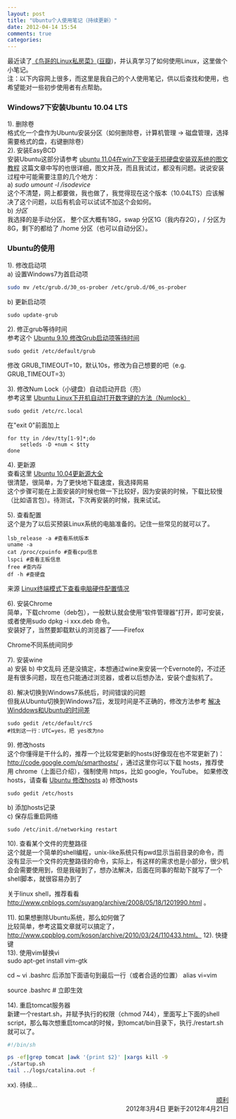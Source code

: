 ```yaml
---
layout: post
title: "Ubuntu个人使用笔记（持续更新）"
date: 2012-04-14 15:54
comments: true
categories: 
---
```


最近读了[《鸟哥的Linux私房菜》](http://vbird.dic.ksu.edu.tw/)([豆瓣](http://book.douban.com/subject/2208530/))，并认真学习了如何使用Linux，这里做个小笔记。		
注：以下内容网上很多，而这里是我自己的个人使用笔记，供以后查找和使用，也希望能对一些初步使用者有点帮助。

### Windows7下安装Ubuntu 10.04 LTS 
1).	删除卷		
格式化一个盘作为Ubuntu安装分区（如何删除卷，计算机管理 -> 磁盘管理，选择需要格式的盘，右键删除卷）		
2).	安装EasyBCD			
安装Ubuntu这部分请参考 [ubuntu 11.04在win7下安装无损硬盘安装双系统的图文教程](http://zxdker.com/post/ubuntu-11-04-win7-yingpan-anzhuang-shuangxitong-tuwen-jiaocheng.htm)
这篇文章中写的也很详细，图文并茂，而且我试过，都没有问题。说说安装过程中可能需要注意的几个地方：		
a)	*sudo umount -l /isodevice*			
这个不清楚，网上都要做，我也做了，我觉得现在这个版本（10.04LTS）应该解决了这个问题，以后有机会可以试试不加这个会如何。		
b)	*分区*			
我选择的是手动分区， 整个区大概有18G，swap 分区1G（我内存2G），/ 分区为 8G，剩下的都给了 /home 分区（也可以自动分区）。		

### Ubuntu的使用
1).	修改启动项		
a)	设置Windows7为首启动项	
``` bash
sudo mv /etc/grub.d/30_os-prober /etc/grub.d/06_os-prober
```
b)	更新启动项
```
sudo update-grub
```
2).	修正grub等待时间		
参考这个 [Ubuntu 9.10 修改Grub启动项等待时间](http://lookluk.blogbus.com/logs/56313760.html)
```
sudo gedit /etc/default/grub
```
修改 GRUB_TIMEOUT=10，默认10s，修改为自己想要的吧（e.g. GRUB_TIMEOUT=3）		
			
3).	修改Num Lock（小键盘）自动启动开启（亮）	
参考这里 [Ubuntu Linux下开机自动打开数字键的方法（Numlock）](http://www.yucoat.com/linux/ubuntu_enable_numlock_in_boot.html)
```
sudo gedit /etc/rc.local
```
在"exit 0"前面加上
```
for tty in /dev/tty[1-9]*;do
    setleds -D +num < $tty
done
```
4).	更新源		
查看这里 [Ubuntu 10.04更新源大全](http://forum.ubuntu.org.cn/viewtopic.php?t=268843) 		
很清楚，很简单，为了更快地下载速度，我选择网易		
这个步骤可能在上面安装的时候也做一下比较好，因为安装的时候，下载比较慢（比如语言包）。待测试，下次再安装的时候，我来试试。
		
5).	查看配置				
这个是为了以后买预装Linux系统的电脑准备的。记住一些常见的就可以了。
```
lsb_release -a #查看系统版本
uname -a 
cat /proc/cpuinfo #查看cpu信息
lspci #查看主板信息
free #查内存
df -h #查硬盘
```
来源 [Linux终端模式下查看电脑硬件配置情况](http://www.pcdog.com/edu/linux/19/03/y320447.html)
		
6).	安装Chrome		
简单，下载chrome（deb包），一般默认就会使用“软件管理器”打开，即可安装，或者使用sudo dpkg -i xxx.deb 命令。		
安装好了，当然要卸载默认的浏览器了——Firefox

Chrome不同系统间同步


7).	安装wine		
a)	安装
b)	中文乱码
还是没搞定，本想通过wine来安装一个Evernote的，不过还是有很多问题，现在也只能通过浏览器，或者以后想办法，安装个虚拟机了。

8).	解决切换到Windows7系统后，时间错误的问题			
但我从Ubuntu切换到Windows7后，发现时间是不正确的，修改方法参考 [解决Winddows和Ubuntu的时间差](http://quanyu.blog.163.com/blog/static/12374147220109244824774/)
```
sudo gedit /etc/default/rcS
#找到这一行：UTC=yes，把 yes改为no
```
9).	修改hosts		
这个你懂得是干什么的，推荐一个比较常更新的hosts(好像现在也不常更新了)：<http://code.google.com/p/smarthosts/> ，通过这里你可以下载 hosts，推荐使用 chrome（上面已介绍），强制使用 https，比如 google，YouTube。
如果修改hosts，请查看 [Ubuntu 修改hosts](http://l.14551.org/2009/12/2166)
a)	修改hosts
```
sudo gedit /etc/hosts
```
b)	添加hosts记录		
c)	保存后重启网络		
```
sudo /etc/init.d/networking restart
```

10).	查看某个文件的完整路径		
这个就是一个简单的shell编程，unix-like系统只有pwd显示当前目录的命令，而没有显示一个文件的完整路径的命令，实际上，有这样的需求也是小部分，很少机会会需要使用到，但是我碰到了，想办法解决，后面在同事的帮助下就写了一个shell脚本，就很容易办到了

关于linux shell，推荐看看 http://www.cnblogs.com/suyang/archive/2008/05/18/1201990.html 。

11).	 如果想删除Ubuntu系统，那么如何做了		
比较简单，参考这篇文章就可以搞定了，http://www.cppblog.com/koson/archive/2010/03/24/110433.html。
12).	 快捷键		
13).	 使用vim替换vi		
sudo apt-get install vim-gtk

cd ~
vi .bashrc
后添加下面语句到最后一行（或者合适的位置）
alias vi=vim

source .bashrc # 立即生效

14). 重启tomcat服务器		
新建一个restart.sh，并赋予执行的权限（chmod 744），里面写上下面的shell script，那么每次想重启tomcat的时候，到tomcat/bin目录下，执行./restart.sh就可以了。
```  bash restart.sh
#!/bin/sh

ps -ef|grep tomcat |awk '{print $2}' |xargs kill -9
./startup.sh
tail ../logs/catalina.out -f
```

xx).	待续…		

<p align="right">
<a href = "http://blogjava.net/lishunli" target="_blank">顺利</a><br>		
2012年3月4日
更新于2012年4月21日
</p>